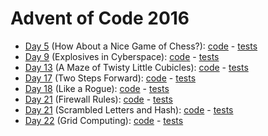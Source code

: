 # Advent of Code 2016

- [Day 5](https://adventofcode.com/2016/day/05) (How About a Nice Game of Chess?): [code](day05/Day5.kt) - [tests](../../../test/kotlin/aoc2016/day05/Day5KtTest.kt)
- [Day 9](https://adventofcode.com/2016/day/09) (Explosives in Cyberspace): [code](day09/Day9.kt) - [tests](../../../test/kotlin/aoc2016/day09/Day9Test.kt)
- [Day 13](https://adventofcode.com/2016/day/13) (A Maze of Twisty Little Cubicles): [code](day13/Day13.kt) - [tests](../../../test/kotlin/aoc2016/day13/Day13KtTest.kt)
- [Day 17](https://adventofcode.com/2016/day/17) (Two Steps Forward): [code](day17/Day17.kt) - [tests](../../../test/kotlin/aoc2016/day17/Day17KtTest.kt)
- [Day 18](https://adventofcode.com/2016/day/18) (Like a Rogue): [code](day18/Day18.kt) - [tests](../../../test/kotlin/aoc2016/day18/Day18KtTest.kt)
- [Day 21](https://adventofcode.com/2016/day/20) (Firewall Rules): [code](day20/Day20.kt) - [tests](../../../test/kotlin/aoc2016/day20/Day20KtTest.kt)
- [Day 21](https://adventofcode.com/2016/day/21) (Scrambled Letters and Hash): [code](day21/Day21.kt) - [tests](../../../test/kotlin/aoc2016/day21/Day21KtTest.kt)
- [Day 22](https://adventofcode.com/2016/day/22) (Grid Computing): [code](day22/Day22.kt) - [tests](../../../test/kotlin/aoc2016/day22/Day22KtTest.kt)
